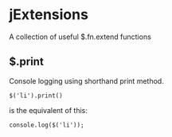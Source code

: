 # jExtensions
A collection of useful $.fn.extend functions

## $.print
Console logging using shorthand print method.

```
$('li').print()
```

is the equivalent of this:

```
console.log($('li'));
```